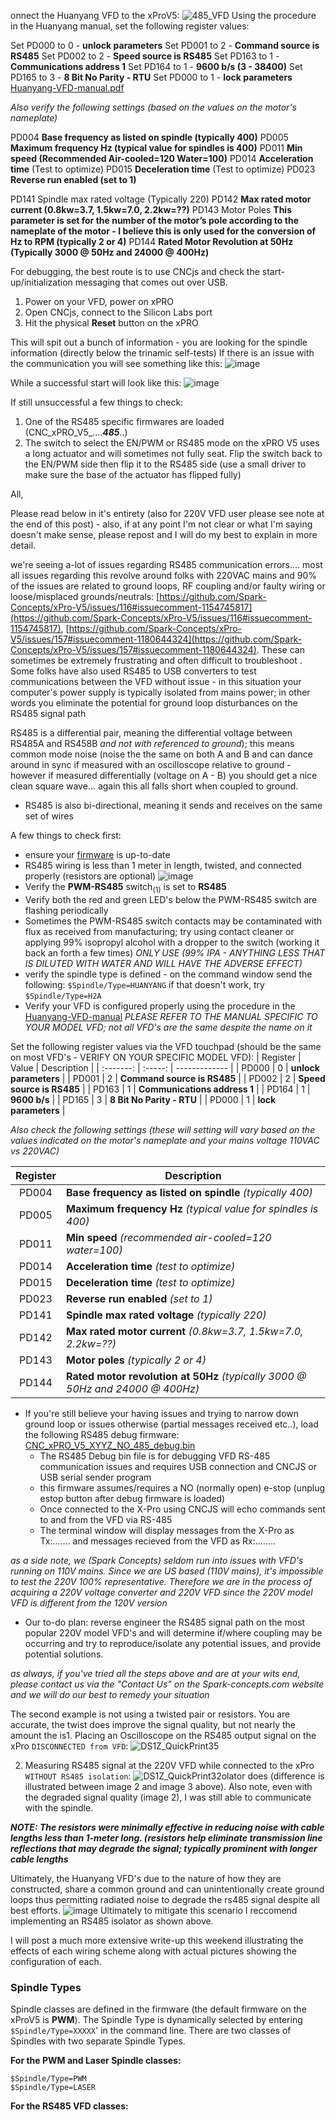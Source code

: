 onnect the Huanyang VFD to the xProV5:
 ![485_VFD](https://user-images.githubusercontent.com/8650709/113372069-cf930280-9335-11eb-99e4-477faf29d620.jpg)
 Using the procedure in the Huanyang manual, set the following register values:
 
 Set PD000 to 0 - **unlock parameters**
 Set PD001 to 2 - **Command source is RS485**
 Set PD002 to 2 - **Speed source is RS485**
 Set PD163 to 1 - **Communications address 1**
 Set PD164 to 1 - **9600 b/s (3 - 38400)**
 Set PD165 to 3 - **8 Bit No Parity - RTU**
 Set PD000 to 1 - **lock parameters**
 [Huanyang-VFD-manual.pdf](https://github.com/Spark-Concepts/xPro-V5/files/6247012/Huanyang-VFD-manual.pdf)
 
 _Also verify the following settings (based on the values on the motor's nameplate)_
 
 PD004 **Base frequency as listed on spindle (typically 400)**
 PD005 **Maximum frequency Hz (typical value for spindles is 400)**
 PD011 **Min speed (Recommended Air-cooled=120 Water=100)**
 PD014 **Acceleration time** (Test to optimize)
 PD015 **Deceleration time** (Test to optimize)
 PD023 **Reverse run enabled (set to 1)**
 
 PD141 Spindle max rated voltage (Typically 220)
 PD142 **Max rated motor current (0.8kw=3.7, 1.5kw=7.0, 2.2kw=??)**
 PD143 Motor Poles **This parameter is set for the number of the motor’s pole according to the nameplate of the motor - I believe this is only used for the conversion of Hz to RPM (typically 2 or 4)**
 PD144 **Rated Motor Revolution at 50Hz (Typically 3000 @ 50Hz and 24000 @ 400Hz)**

For debugging, the best route is to use CNCjs and check the start-up/initialization messaging that comes out over USB.
1) Power on your VFD, power on xPRO
2) Open CNCjs, connect to the Silicon Labs port
3) Hit the physical **Reset** button on the xPRO

This will spit out a bunch of information - you are looking for the spindle information (directly below the trinamic self-tests)
If there is an issue with the communication you will see something like this:
![image](https://user-images.githubusercontent.com/62680473/114034261-055f4c00-984c-11eb-85b8-b5a0ad46295a.png)

While a successful start will look like this:
![image](https://user-images.githubusercontent.com/62680473/114034313-127c3b00-984c-11eb-8b63-0e7afa6d24e5.png)

If still unsuccessful a few things to check:
1) One of the RS485 specific firmwares are loaded (CNC_xPRO_V5_....**_485_**..) 
2) The switch to select the EN/PWM or RS485 mode on the xPRO V5 uses a long actuator and will sometimes not fully seat.  Flip the switch back to the EN/PWM side then flip it to the RS485 side (use a small driver to make sure the base of the actuator has flipped fully) 


All, 

Please read below in it's entirety (also for 220V VFD user please see note at the end of this post) - also, if at any point I'm not clear or what I'm saying doesn't make sense, please repost and I will do my best to explain in more detail.   

we're seeing a-lot of issues regarding RS485 communication errors.... most all issues regarding this revolve around folks with 220VAC mains and 90% of the issues are related to ground loops, RF coupling and/or faulty wiring or loose/misplaced grounds/neutrals: [https://github.com/Spark-Concepts/xPro-V5/issues/116#issuecomment-1154745817](https://github.com/Spark-Concepts/xPro-V5/issues/116#issuecomment-1154745817), [https://github.com/Spark-Concepts/xPro-V5/issues/157#issuecomment-1180644324](https://github.com/Spark-Concepts/xPro-V5/issues/157#issuecomment-1180644324). These can sometimes be extremely frustrating and often difficult to troubleshoot . Some folks have also used RS485 to USB converters to test communications between the VFD without issue - in this situation your computer's power supply is typically isolated from mains power; in other words  you eliminate the potential for ground loop disturbances on the RS485 signal path 

RS485 is a differential pair, meaning the differential voltage between RS485A and RS458B _and not with referenced to ground_); this means common mode noise (noise the the same on both A and B and can dance around in sync if measured with an oscilloscope relative to ground - however if measured differentially (voltage on A - B) you should get a nice clean square wave... again this all falls short when coupled to ground.

 - RS485 is also bi-directional, meaning it sends and receives on the same set of wires

A few things to check first:
- ensure your [firmware](https://github.com/Spark-Concepts/xPro-V5/tree/main/Firmware) is up-to-date
- RS485 wiring is less than 1 meter in length, twisted, and connected properly (resistors are optional)
![image](https://user-images.githubusercontent.com/8650709/183530101-65122f53-1293-4272-8e1c-271b757b6c80.png)
- Verify the **PWM-RS485** switch<sub>(1)</sub> is set to **RS485**
- Verify both the red and green LED's below the PWM-RS485 switch are flashing periodically
- Sometimes the PWM-RS485 switch contacts may be contaminated with flux as received from manufacturing; try using contact cleaner or applying 99% isopropyl alcohol with a dropper to the switch (working it back an forth a few times) _ONLY USE (99% IPA - ANYTHING LESS THAT IS DILUTED WITH WATER AND WILL HAVE THE ADVERSE EFFECT)_
- verify the spindle type is defined - on the command window send the following: ```$Spindle/Type=HUANYANG``` if that doesn't work, try ```$Spindle/Type=H2A```
- Verify your VFD is configured properly using the procedure in the [Huanyang-VFD-manual](https://github.com/Spark-Concepts/xPro-V5/files/6247012/Huanyang-VFD-manual.pdf) _PLEASE REFER TO THE MANUAL SPECIFIC TO YOUR MODEL VFD; not all VFD's are the same despite the name on it_

Set the following register values via the VFD touchpad (should be the same on most VFD's - VERIFY ON YOUR SPECIFIC MODEL VFD):
| Register  | Value | Description |
| :-------: | :-----: | ------------- |
 | PD000 | 0 | **unlock parameters** |
 | PD001 | 2 | **Command source is RS485** |
 | PD002 | 2 | **Speed source is RS485** |
 | PD163 | 1 | **Communications address 1** |
 | PD164 | 1 | **9600 b/s** |
 | PD165 | 3 | **8 Bit No Parity - RTU** |
 | PD000 | 1 | **lock parameters** |
 
 _Also check the following settings (these will setting will vary based on the values indicated on the motor's nameplate and your mains voltage 110VAC vs 220VAC)_
 
| Register  | Description |
| :-------: | ----- |
| PD004 | **Base frequency as listed on spindle** _(typically 400)_ |
| PD005 | **Maximum frequency Hz** _(typical value for spindles is 400)_ |
| PD011 | **Min speed** _(recommended air-cooled=120 water=100)_ |
| PD014 | **Acceleration time** _(test to optimize)_ |
| PD015 | **Deceleration time** _(test to optimize)_ |
| PD023 | **Reverse run enabled** _(set to 1)_ |
| PD141 | **Spindle max rated voltage** _(typically 220)_ |
| PD142 | **Max rated motor current** _(0.8kw=3.7, 1.5kw=7.0, 2.2kw=??)_ |
| PD143 | **Motor poles** _(typically 2 or 4)_ |
| PD144 | **Rated motor revolution at 50Hz** _(typically 3000 @ 50Hz and 24000 @ 400Hz)_ |
 
- If you're still believe your having issues and trying to narrow down ground loop or issues otherwise (partial messages received etc..), load the following RS485 debug firmware: [CNC_xPRO_V5_XYYZ_NO_485_debug.bin](https://github.com/Spark-Concepts/xPro-V5/blob/main/Firmware/CNC_xPRO_V5_XYYZ_NO_485_debug.bin)
  - The RS485 Debug bin file is for debugging VFD RS-485 communication issues and requires USB connection and CNCJS or USB serial sender program
  - this firmware assumes/requires a NO (normally open) e-stop (unplug estop button after debug firmware is loaded)
  - Once connected to the X-Pro using CNCJS will echo commands sent to and from the VFD via RS-485
  - The terminal window will display messages from the X-Pro as Tx:....... and messages recieved from the VFD as Rx:........

_as a side note, we (Spark Concepts) seldom run into issues with VFD's running on 110V mains.  Since we are US based (110V mains), it's impossible to test the 220V 100% representative. Therefore we are in the process of acquiring a 220V voltage converter and 220V VFD since the 220V model VFD is different from the 120V version_

 - Our to-do plan: reverse engineer the RS485 signal path on the most popular 220V model VFD's and will determine if/where coupling may be occurring and  try to reproduce/isolate any potential issues, and provide potential solutions. 

_as always, if you've tried all the steps above and are at your wits end, please contact us via the "Contact Us" on the Spark-concepts.com website and we will do our best to remedy your situation_

The second example is not using a twisted pair or resistors. You are accurate, the twist does improve the signal quality, but not nearly the amount the is1. Placing an Oscilloscope on the RS485 output signal on the xPro ```DISCONNECTED from VFD```:
    ![DS1Z_QuickPrint35](https://user-images.githubusercontent.com/8650709/186558090-bc81d4fa-69fa-41a4-9bac-8a6d5aec7481.png)


2. Measuring RS485 signal at the 220V VFD while connected to the xPro ```WITHOUT RS485 isolation```:
    ![DS1Z_QuickPrint32](https://user-images.githubusercontent.com/8650709/186558074-25fe2e6d-260e-485d-8505-7d62c3331abb.png)olator does (difference is illustrated between image 2 and image 3 above). Also note, even with the degraded signal quality (image 2),  I was still able to communicate with the spindle. 

***NOTE: The resistors were minimally effective  in reducing noise with cable lengths less than 1-meter long. (resistors help eliminate transmission line reflections that may degrade the signal; typically prominent with longer cable lengths***

Ultimately, the Huanyang VFD's due to the nature of how they are constructed, share a common ground and can unintentionally create ground loops thus permitting radiated noise to degrade the rs485 signal despite all best efforts.
![image](https://user-images.githubusercontent.com/8650709/186806336-f848f047-929f-4ca1-a04a-7f634ee90376.png)
Ultimately to mitigate this scenario I reccomend implementing an RS485 isolator as shown above.

I will post a much more extensive write-up this weekend illustrating the effects of each wiring scheme along with actual pictures showing the configuration of each.

### Spindle Types

Spindle classes are defined in the firmware (the default firmware on the xProV5 is **PWM**). The Spindle Type is dynamically selected by entering ```$Spindle/Type=XXXXX```' in the command line. There are two classes of Spindles with two separate Spindle Types.

**For the PWM and Laser Spindle classes:**
```
$Spindle/Type=PWM
$Spindle/Type=LASER 
```
**For the RS485 VFD classes:**
```
